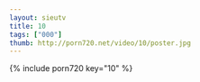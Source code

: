 ```yaml
--- 
layout: sieutv
title: 10
tags: ["000"]
thumb: http://porn720.net/video/10/poster.jpg
---
```

{% include porn720 key="10" %} 
